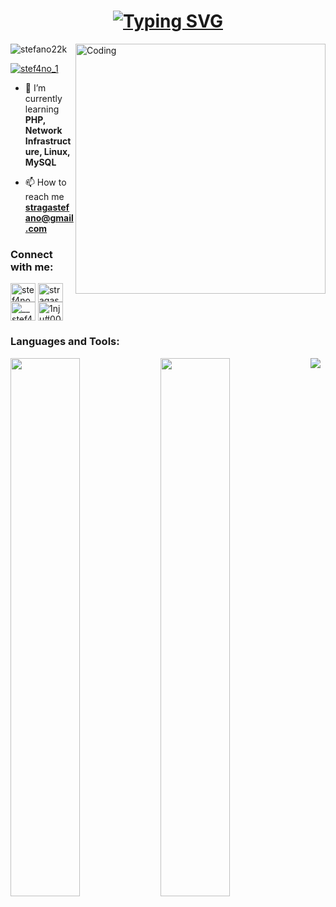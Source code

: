 <h1 align = "center">
<a href="https://git.io/typing-svg"><img src="https://readme-typing-svg.demolab.com?font=Fira+Code&size=75&duration=1400&pause=500&color=16FF00&background=000000EE&center=true&multiline=true&width=1920&height=384&lines=Hello+there+!;+I'm+Stefano+;Welcome+to+my+GitHub+profile" alt="Typing SVG" /></a>
</h1>
<img align="right" alt="Coding" width="400" src="https://media.tenor.com/GfSX-u7VGM4AAAAC/coding.gif">

<p align="left"> <img src="https://komarev.com/ghpvc/?username=stefano22k&label=Profile%20views&color=0e75b6&style=flat" alt="stefano22k" /> </p>

<p align="left"> <a href="https://twitter.com/stef4no_1" target="blank"><img src="https://img.shields.io/twitter/follow/stef4no_1?logo=twitter&style=for-the-badge" alt="stef4no_1" /></a> </p>

- 🌱 I’m currently learning **PHP, Network Infrastructure, Linux, MySQL**

- 📫 How to reach me **stragastefano@gmail.com**

<h3 align="left">Connect with me:</h3>
<p align="left">
<a href="https://twitter.com/stef4no_1" target="blank"><img align="center" src="https://raw.githubusercontent.com/rahuldkjain/github-profile-readme-generator/master/src/images/icons/Social/twitter.svg" alt="stef4no_1" height="30" width="40" /></a>
<a href="https://linkedin.com/in/stragastefano" target="blank"><img align="center" src="https://raw.githubusercontent.com/rahuldkjain/github-profile-readme-generator/master/src/images/icons/Social/linked-in-alt.svg" alt="stragastefano" height="30" width="40" /></a>
<a href="https://instagram.com/__stef4no" target="blank"><img align="center" src="https://raw.githubusercontent.com/rahuldkjain/github-profile-readme-generator/master/src/images/icons/Social/instagram.svg" alt="__stef4no" height="30" width="40" /></a>
<a href="https://discord.gg/1nju#0001" target="blank"><img align="center" src="https://raw.githubusercontent.com/rahuldkjain/github-profile-readme-generator/master/src/images/icons/Social/discord.svg" alt="1nju#0001" height="30" width="40" /></a>
</p>

<h3 align="left">Languages and Tools:</h3>
<img src="https://skillicons.dev/icons?i=php,linux,git,mysql,)](https://skillicons.dev">
<img align="left" width="47%" src="https://github-readme-stats.vercel.app/api/top-langs/?username=stefano22k&hide_progress=true&theme=highcontrast"/>

<img align="left" width="47%" src="https://github-readme-stats.vercel.app/api?username=stefano22k&theme=highcontrast&show_icons=true"/>


